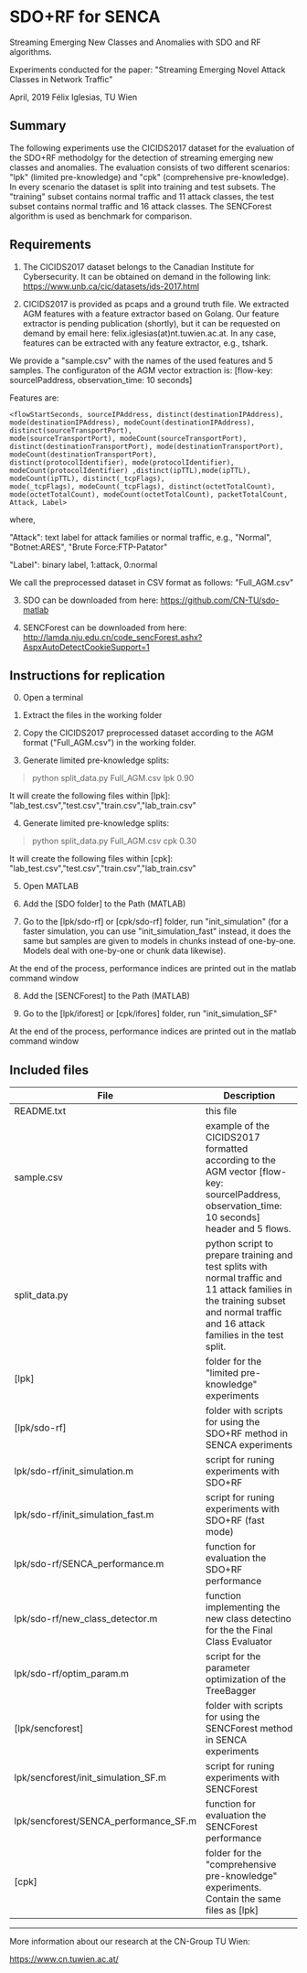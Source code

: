 # SDO+RF for SENCA
Streaming Emerging New Classes and Anomalies with SDO and RF algorithms.

Experiments conducted for the paper:
"Streaming Emerging Novel Attack Classes in Network Traffic"

April, 2019
Félix Iglesias, TU Wien


## Summary 
The following experiments use the CICIDS2017 dataset for the evaluation of the SDO+RF methodolgy for
the detection of streaming emerging new classes and anomalies. The evaluation consists of two different
scenarios: "lpk" (limited pre-knowledge) and "cpk" (comprehensive pre-knowledge). In every scenario the 
dataset is split into training and test subsets. The "training" subset contains normal traffic and 11 attack 
classes, the test subset contains normal traffic and 16 attack classes. The SENCForest algorithm is
used as benchmark for comparison.

## Requirements 
1. The CICIDS2017 dataset belongs to the Canadian Institute for Cybersecurity. It can be obtained on demand
in the following link:
https://www.unb.ca/cic/datasets/ids-2017.html

2. CICIDS2017 is provided as pcaps and a ground truth file. We extracted AGM features with a feature extractor 
based on Golang. Our feature extractor is pending publication (shortly), but it can be requested on demand by
email here: felix.iglesias(at)nt.tuwien.ac.at. In any case, features can be extracted with any feature extractor, 
e.g., tshark. 

We provide a "sample.csv" with the names of the used features and 5 samples. 
The configuraton of the AGM vector extraction is: [flow-key: sourceIPaddress, observation_time: 10 seconds]

Features are:

```
<flowStartSeconds, sourceIPAddress, distinct(destinationIPAddress), mode(destinationIPAddress), modeCount(destinationIPAddress), distinct(sourceTransportPort),
mode(sourceTransportPort), modeCount(sourceTransportPort), distinct(destinationTransportPort), mode(destinationTransportPort), modeCount(destinationTransportPort),
distinct(protocolIdentifier), mode(protocolIdentifier), modeCount(protocolIdentifier) ,distinct(ipTTL),mode(ipTTL), modeCount(ipTTL), distinct(_tcpFlags),
mode(_tcpFlags), modeCount(_tcpFlags), distinct(octetTotalCount), mode(octetTotalCount), modeCount(octetTotalCount), packetTotalCount, Attack, Label>
```

where,

"Attack": text label for attack families or normal traffic, e.g., "Normal", "Botnet:ARES", "Brute Force:FTP-Patator"

"Label": binary label, 1:attack, 0:normal

We call the preprocessed dataset in CSV format as follows: "Full_AGM.csv"

3. SDO can be downloaded from here: https://github.com/CN-TU/sdo-matlab

4. SENCForest can be downloaded from here:
http://lamda.nju.edu.cn/code_sencForest.ashx?AspxAutoDetectCookieSupport=1


## Instructions for replication 

0. Open a terminal

1. Extract the files in the working folder

2. Copy the CICIDS2017 preprocessed dataset according to the AGM format ("Full_AGM.csv") in the working folder. 

3. Generate limited pre-knowledge splits: 
> python split_data.py Full_AGM.csv lpk 0.90

It will create the following files within [lpk]:
"lab_test.csv","test.csv","train.csv","lab_train.csv"

4. Generate limited pre-knowledge splits: 
> python split_data.py Full_AGM.csv cpk 0.30

It will create the following files within [cpk]:
"lab_test.csv","test.csv","train.csv","lab_train.csv"

5. Open MATLAB

6. Add the [SDO folder] to the Path (MATLAB) 

7. Go to the [lpk/sdo-rf] or [cpk/sdo-rf] folder, run "init_simulation" 
(for a faster simulation, you can use "init_simulation_fast" instead, it does the same but samples are given to models in chunks
instead of one-by-one. Models deal with one-by-one or chunk data likewise).

At the end of the process, performance indices are printed out in the matlab command window

8. Add the [SENCForest] to the Path (MATLAB) 

7. Go to the [lpk/iforest] or [cpk/ifores] folder, run "init_simulation_SF" 

At the end of the process, performance indices are printed out in the matlab command window


## Included files 

File | Description
-----|------------- 
README.txt | this file
sample.csv | example of the CICIDS2017 formatted according to the AGM vector [flow-key: sourceIPaddress, observation_time: 10 seconds] header and 5 flows.
split_data.py | python script to prepare training and test splits with normal traffic and 11 attack families in the training subset and normal traffic and 16 attack families in the test split.
[lpk] | folder for the "limited pre-knowledge" experiments
[lpk/sdo-rf] | folder with scripts for using the SDO+RF method in SENCA experiments
lpk/sdo-rf/init_simulation.m  |  script for runing experiments with SDO+RF
lpk/sdo-rf/init_simulation_fast.m  | script for runing experiments with SDO+RF (fast mode)
lpk/sdo-rf/SENCA_performance.m  |  function for evaluation the SDO+RF performance
lpk/sdo-rf/new_class_detector.m  | function implementing the new class detectino for the the Final Class Evaluator
lpk/sdo-rf/optim_param.m  |  script for the parameter optimization of the TreeBagger
[lpk/sencforest]   | folder with scripts for using the SENCForest method in SENCA experiments
lpk/sencforest/init_simulation_SF.m   | script for runing experiments with SENCForest
lpk/sencforest/SENCA_performance_SF.m  | function for evaluation the SENCForest performance
[cpk]  | folder for the "comprehensive pre-knowledge" experiments. Contain the same files as [lpk]

--------

More information about our research at the CN-Group TU Wien:

https://www.cn.tuwien.ac.at/
